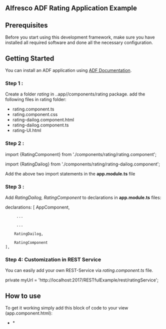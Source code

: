 
## Alfresco ADF Rating Application Example

## Prerequisites

Before you start using this development framework, make sure you have installed all required software and done all the
necessary configuration.

## Getting Started

You can install an ADF application using [ADF Documentation](https://community.alfresco.com/docs/DOC-4595-getting-started-with-alfresco-application-development-framework).

### Step 1 :
 Create a folder *rating* in ..app//components/rating package. add the following files in rating folder:

 * rating.component.ts
 * rating.component.css
 * rating-dailog.component.html
 * rating-dailog.component.ts
 * rating-UI.html
 
 ### Step 2 :
 
  import {RatingComponent} from './components/rating/rating.component';
  
  import {RatingDailog} from './components/rating/rating-dailog.component';
  
  Add the above two import statements in the **app.module.ts** file
  
  ### Step 3 :
  
  Add *RatingDailog, RatingComponent* to declarations in **app.module.ts** files:

  declarations: [
        AppComponent,
        
         ...
         
         ...
         
        RatingDailog,
        
        RatingComponent
    ],
    
### Step 4: Customization in REST Service

You can easily add your own REST-Service via *rating.component.ts* file.

 private myUrl = 'http://localhost:2017/RESTfulExample/rest/ratingService';    
    
## How to use

To get it working simply add this block of code to your view (app.component.html):

  * <rating-UI> </rating-UI> *
  


